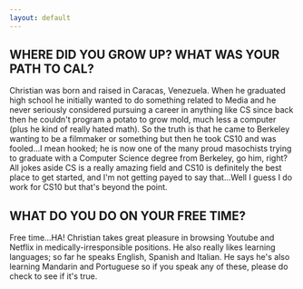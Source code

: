 ```yaml
---
layout: default
---
```


## WHERE DID YOU GROW UP? WHAT WAS YOUR PATH TO CAL?

Christian was born and raised in Caracas, Venezuela. When he graduated high school he initially wanted to do something related to Media and he never seriously considered pursuing a career in anything like CS since back then he couldn't program a potato to grow mold, much less a computer  (plus he kind of really hated math). So the truth is that he came to Berkeley wanting to be a filmmaker or something but then he took CS10 and was fooled...I mean hooked; he is now one of the many proud masochists trying to graduate with a Computer Science degree from Berkeley, go him, right? All jokes aside CS is a really amazing field and CS10 is definitely the best place to get started, and I'm not getting payed to say that...Well I guess I do work for CS10 but that's beyond the point.

## WHAT DO YOU DO ON YOUR FREE TIME?

Free time...HA! Christian takes great pleasure in browsing Youtube and Netflix in medically-irresponsible positions. He also really likes learning languages; so far he speaks English, Spanish and Italian. He says he's also learning Mandarin and Portuguese so if you speak any of these, please do check to see if it's true.
